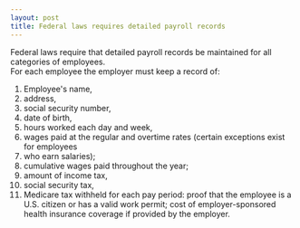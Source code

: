 ```yaml
---
layout: post
title: Federal laws requires detailed payroll records
---
```


Federal laws require that detailed payroll records be maintained for all categories of employees.  
For each employee the employer must keep a record of:

1. Employee's name,
1. address,
1. social security number,  
1. date of birth,  
1. hours worked each day and week,
1. wages paid at the regular and overtime rates (certain exceptions exist for employees
1. who earn salaries);
1. cumulative wages paid throughout the year;
1. amount of income tax,
1. social security tax,
1. Medicare tax withheld for each pay period: proof that the employee is a U.S. citizen or has a valid work permit; cost of employer-sponsored health insurance coverage if provided by the employer.

